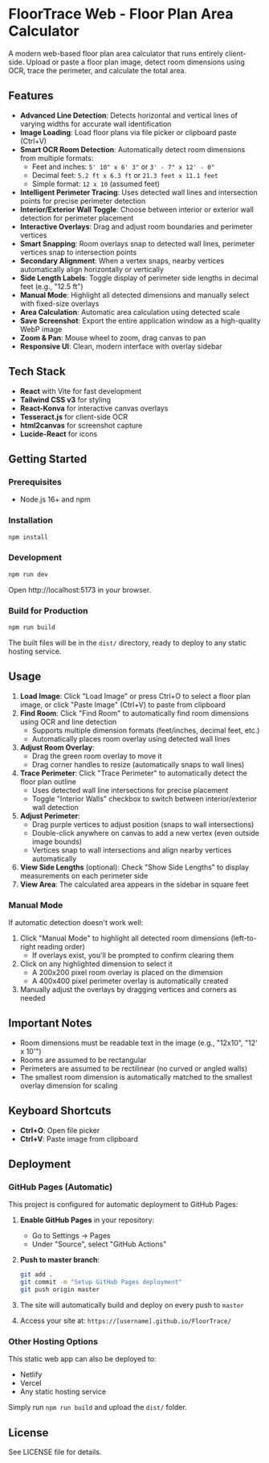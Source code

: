 # FloorTrace Web - Floor Plan Area Calculator

A modern web-based floor plan area calculator that runs entirely client-side. Upload or paste a floor plan image, detect room dimensions using OCR, trace the perimeter, and calculate the total area.

## Features

- **Advanced Line Detection**: Detects horizontal and vertical lines of varying widths for accurate wall identification
- **Image Loading**: Load floor plans via file picker or clipboard paste (Ctrl+V)
- **Smart OCR Room Detection**: Automatically detect room dimensions from multiple formats:
  - Feet and inches: `5' 10" x 6' 3"` or `3' - 7" x 12' - 0"`
  - Decimal feet: `5.2 ft x 6.3 ft` or `21.3 feet x 11.1 feet`
  - Simple format: `12 x 10` (assumed feet)
- **Intelligent Perimeter Tracing**: Uses detected wall lines and intersection points for precise perimeter detection
- **Interior/Exterior Wall Toggle**: Choose between interior or exterior wall detection for perimeter placement
- **Interactive Overlays**: Drag and adjust room boundaries and perimeter vertices
- **Smart Snapping**: Room overlays snap to detected wall lines, perimeter vertices snap to intersection points
- **Secondary Alignment**: When a vertex snaps, nearby vertices automatically align horizontally or vertically
- **Side Length Labels**: Toggle display of perimeter side lengths in decimal feet (e.g., "12.5 ft")
- **Manual Mode**: Highlight all detected dimensions and manually select with fixed-size overlays
- **Area Calculation**: Automatic area calculation using detected scale
- **Save Screenshot**: Export the entire application window as a high-quality WebP image
- **Zoom & Pan**: Mouse wheel to zoom, drag canvas to pan
- **Responsive UI**: Clean, modern interface with overlay sidebar

## Tech Stack

- **React** with Vite for fast development
- **Tailwind CSS v3** for styling
- **React-Konva** for interactive canvas overlays
- **Tesseract.js** for client-side OCR
- **html2canvas** for screenshot capture
- **Lucide-React** for icons

## Getting Started

### Prerequisites

- Node.js 16+ and npm

### Installation

```bash
npm install
```

### Development

```bash
npm run dev
```

Open http://localhost:5173 in your browser.

### Build for Production

```bash
npm run build
```

The built files will be in the `dist/` directory, ready to deploy to any static hosting service.

## Usage

1. **Load Image**: Click "Load Image" or press Ctrl+O to select a floor plan image, or click "Paste Image" (Ctrl+V) to paste from clipboard
2. **Find Room**: Click "Find Room" to automatically find room dimensions using OCR and line detection
   - Supports multiple dimension formats (feet/inches, decimal feet, etc.)
   - Automatically places room overlay using detected wall lines
3. **Adjust Room Overlay**: 
   - Drag the green room overlay to move it
   - Drag corner handles to resize (automatically snaps to wall lines)
4. **Trace Perimeter**: Click "Trace Perimeter" to automatically detect the floor plan outline
   - Uses detected wall line intersections for precise placement
   - Toggle "Interior Walls" checkbox to switch between interior/exterior wall detection
5. **Adjust Perimeter**: 
   - Drag purple vertices to adjust position (snaps to wall intersections)
   - Double-click anywhere on canvas to add a new vertex (even outside image bounds)
   - Vertices snap to wall intersections and align nearby vertices automatically
6. **View Side Lengths** (optional): Check "Show Side Lengths" to display measurements on each perimeter side
7. **View Area**: The calculated area appears in the sidebar in square feet

### Manual Mode

If automatic detection doesn't work well:

1. Click "Manual Mode" to highlight all detected room dimensions (left-to-right reading order)
   - If overlays exist, you'll be prompted to confirm clearing them
2. Click on any highlighted dimension to select it
   - A 200x200 pixel room overlay is placed on the dimension
   - A 400x400 pixel perimeter overlay is automatically created
3. Manually adjust the overlays by dragging vertices and corners as needed

## Important Notes

- Room dimensions must be readable text in the image (e.g., "12x10", "12' x 10'")
- Rooms are assumed to be rectangular
- Perimeters are assumed to be rectilinear (no curved or angled walls)
- The smallest room dimension is automatically matched to the smallest overlay dimension for scaling

## Keyboard Shortcuts

- **Ctrl+O**: Open file picker
- **Ctrl+V**: Paste image from clipboard

## Deployment

### GitHub Pages (Automatic)

This project is configured for automatic deployment to GitHub Pages:

1. **Enable GitHub Pages** in your repository:
   - Go to Settings → Pages
   - Under "Source", select "GitHub Actions"

2. **Push to master branch**:
   ```bash
   git add .
   git commit -m "Setup GitHub Pages deployment"
   git push origin master
   ```

3. The site will automatically build and deploy on every push to `master`
4. Access your site at: `https://[username].github.io/FloorTrace/`

### Other Hosting Options

This static web app can also be deployed to:
- Netlify
- Vercel
- Any static hosting service

Simply run `npm run build` and upload the `dist/` folder.

## License

See LICENSE file for details.
